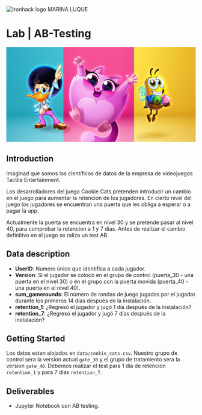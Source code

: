 ![Ironhack logo](https://i.imgur.com/1QgrNNw.png)
MARINA LUQUE
# Lab | AB-Testing

![cats](images/cats.jpeg)


## Introduction

Imaginad que somos los científicos de datos de la empresa de videojuegos Tactile Entertainment. 

Los desarrolladores del juego Cookie Cats pretenden introducir un cambio en el juego para aumentar la retencion de los jugadores. En cierto nivel del juego los jugadores se encuentran una puerta que les obliga a esperar o a pagar la app. 

Actualmente la puerta se encuentra en nivel 30 y se pretende pasar al nivel 40, para comprobar la retencion a 1 y 7 dias. Antes de realizar el cambio definitivo en el juego se raliza un test AB.

## Data description

+ **UserID**: Numero único que identifica a cada jugador.
+ **Version**: Si el jugador se colocó en el grupo de control (puerta_30 - una puerta en el nivel 30) o en el grupo con la puerta movida (puerta_40 - una puerta en el nivel 40).
+ **sum_gamerounds**: El número de rondas de juego jugadas por el jugador durante los primeros 14 días después de la instalación.
+ **retention_1**: ¿Regresó el jugador y jugó 1 día después de la instalación?
+ **retention_7**: ¿Regresó el jugador y jugó 7 días después de la instalación?


## Getting Started

Los datos estan alojados en `data/cookie_cats.csv`. Nuestro grupo de control sera la version actual `gate_30` y el grupo de tratamiento sera la version `gate_40`. Debemos realizar el test para 1 dia de retencion `retention_1` y para 7 dias `retention_7`. 

## Deliverables

* Jupyter Notebook con AB testing.
